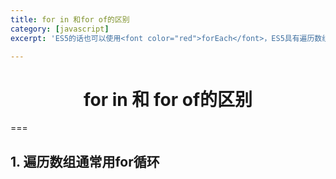 ```yaml
---
title: for in 和for of的区别
category: [javascript]
excerpt: 'ES5的话也可以使用<font color="red">forEach</font>，ES5具有遍历数组功能的还有map、filter、some、every、reduce、reduceRight等，只不过他们的返回结果不一样。但是使用foreach遍历数组的话，使用break不能中断循环，使用return也不能返回到外层函数。'

---
```


# <center color="red">for in 和 for of的区别</center>
===

## 1. 遍历数组通常用for循环

